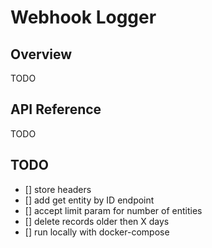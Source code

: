 # Webhook Logger

## Overview
TODO

## API Reference
TODO

## TODO
- [] store headers
- [] add get entity by ID endpoint
- [] accept limit param for number of entities
- [] delete records older then X days
- [] run locally with docker-compose
